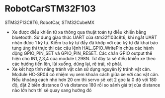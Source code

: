 # RobotCarSTM32F103
STM32F13C8T6, RobotCar, STM32CubeMX

- Xe được điều khiển từ xa thông qua thuật toán tự điều khiển bằng bluetooth. Sử dung giao thức UART của stm32f103c8t6, khi ngắt UART nhận được 1 ký tự. Kiểm tra ký tự đấy đã khớp với các ký tự đã khai báo tưng ứng thì thực thi các câu lệnh HAL_GPIO_WritePin chứa các hành động 
GPIO_PIN_SET và GPIO_PIN_RESET. Các chân GPIO output thể hiện cho IN1,2,3,4 của module L298N. Từ đây ta sẽ điều khiển xe theo các hướng tiến lên, lùi xuống, dừng lại, rẽ trái, rẽ phải.
- Xe kết hợp tính năng tránh vật cản sử dụng nguyên lý tránh vật cản. Module HC-SR04 có nhiệm vụ xem khoản cách giữa xe với các vật cản. Nếu khoảng cách nhỏ hơn 20 cm thì servo sẽ xét 2 góc là 0 độ với 180 độ, đặt 2 biến distance 0 và distance 180 rồi so sánh giá trị của distance nào lớn hơn thì sẽ quay sang hướng đó
